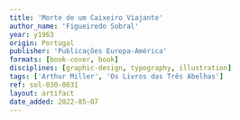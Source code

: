 ```yaml
---
title: 'Morte de um Caixeiro Viajante'
author_name: 'Figueiredo Sobral'
year: y1963
origin: Portugal
publisher: 'Publicações Europa-América'
formats: [book-cover, book]
disciplines: [graphic-design, typography, illustration]
tags: ['Arthur Miller', 'Os Livros das Três Abelhas']
ref: sol-030-0031
layout: artifact
date_added: 2022-05-07
---
```

